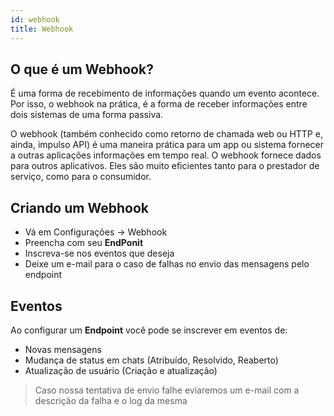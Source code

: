 ```yaml
---
id: webhook
title: Webhook
---
```


## O que é um Webhook?
É uma forma de recebimento de informações quando um evento acontece. Por isso, o webhook na prática, é a forma de receber informações entre dois sistemas de uma forma passiva.

O webhook (também conhecido como retorno de chamada web ou HTTP e, ainda, impulso API) é uma maneira prática para um app ou sistema fornecer a outras aplicações informações em tempo real. O webhook fornece dados para outros aplicativos. Eles são muito eficientes tanto para o prestador de serviço, como para o consumidor.

## Criando um Webhook
- Vá em Configurações -> Webhook
- Preencha com seu **EndPonit**
- Inscreva-se nos eventos que deseja
- Deixe um e-mail para o caso de falhas no envio das mensagens pelo endpoint

## Eventos
Ao configurar um **Endpoint** você pode se inscrever em eventos de:
- Novas mensagens
- Mudança de status em chats (Atribuído, Resolvido, Reaberto) 
- Atualização de usuário (Criação e atualização)

>Caso nossa tentativa de envio falhe eviaremos um e-mail com a descrição da falha e o log da mesma